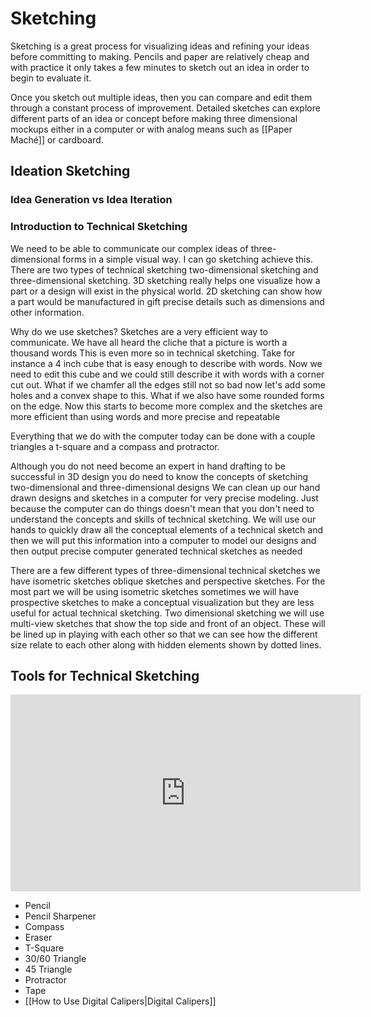 # Sketching
Sketching is a great process for visualizing ideas and refining your ideas before committing to making. Pencils and paper are relatively cheap and with practice it only takes a few minutes to sketch out an idea in order to begin to evaluate it.

Once you sketch out multiple ideas, then you can compare and edit them through a constant process of improvement. Detailed sketches can explore different parts of an idea or concept before making three dimensional mockups either in a computer or with analog means such as [[Paper Maché]] or cardboard.
## Ideation Sketching
### Idea Generation vs Idea Iteration

### Introduction to Technical Sketching
We need to be able to communicate our complex ideas of three-dimensional forms in a simple visual way. I can go sketching achieve this. There are two types of technical sketching two-dimensional sketching and three-dimensional sketching. 3D sketching really helps one visualize how a part or a design will exist in the physical world. 2D sketching can show how a part would be manufactured in gift precise details such as dimensions and other information.

Why do we use sketches? Sketches are a very efficient way to communicate. We have all heard the cliche that a picture is worth a thousand words This is even more so in technical sketching. Take for instance a 4 inch cube that is easy enough to describe with words. Now we need to edit this cube and we could still describe it with words with a corner cut out. What if we chamfer all the edges still not so bad now let's add some holes and a convex shape to this. What if we also have some rounded forms on the edge. Now this starts to become more complex and the sketches are more efficient than using words and more precise and repeatable

Everything that we do with the computer today can be done with a couple triangles a t-square and a compass and protractor.

Although you do not need become an expert in hand drafting to be successful in 3D design you do need to know the concepts of sketching two-dimensional and three-dimensional designs We can clean up our hand drawn designs and sketches in a computer for very precise modeling. Just because the computer can do things doesn't mean that you don't need to understand the concepts and skills of technical sketching. We will use our hands to quickly draw all the conceptual elements of a technical sketch and then we will put this information into a computer to model our designs and then output precise computer generated technical sketches as needed

There are a few different types of three-dimensional technical sketches we have isometric sketches oblique sketches and perspective sketches. For the most part we will be using isometric sketches sometimes we will have prospective sketches to make a conceptual visualization but they are less useful for actual technical sketching. Two dimensional sketching we will use multi-view sketches that show the top side and front of an object. These will be lined up in playing with each other so that we can see how the different size relate to each other along with hidden elements shown by dotted lines.

## Tools for Technical Sketching

<div class="responsive-iframe-container"><iframe width="560" height="315" src="https://www.youtube.com/embed/QaTlzXEHu4g" title="YouTube video player" frameborder="0" allow="accelerometer; autoplay; clipboard-write; encrypted-media; gyroscope; picture-in-picture" allowfullscreen></iframe></div>

- Pencil
- Pencil Sharpener
- Compass
- Eraser
- T-Square
- 30/60 Triangle
- 45 Triangle
- Protractor
- Tape
- [[How to Use Digital Calipers|Digital Calipers]]